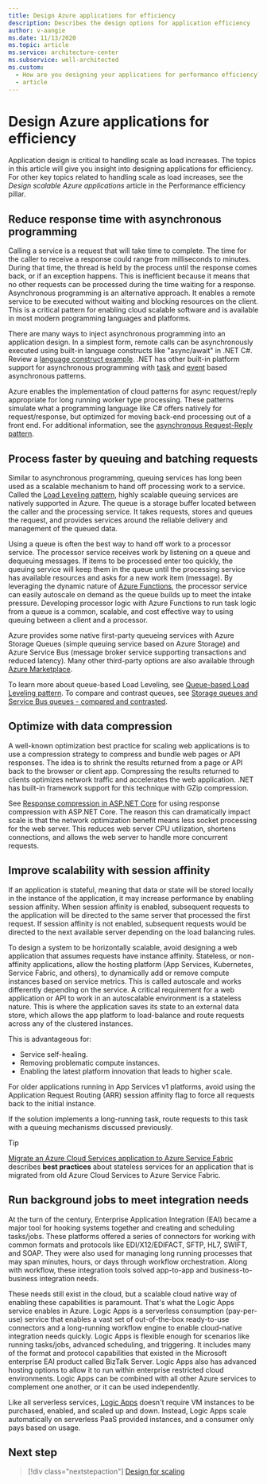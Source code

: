 ```yaml
---
title: Design Azure applications for efficiency
description: Describes the design options for application efficiency
author: v-aangie
ms.date: 11/13/2020
ms.topic: article
ms.service: architecture-center
ms.subservice: well-architected
ms.custom:
  - How are you designing your applications for performance efficiency?
  - article
---
```


# Design Azure applications for efficiency

Application design is critical to handling scale as load increases. The topics in this article will give you insight into designing applications for efficiency. For other key topics related to handling scale as load increases, see the *Design scalable Azure applications* article in the Performance efficiency pillar. <!--LINK to Design - design-apps article-->

## Reduce response time with asynchronous programming

Calling a service is a request that will take time to complete. The time for the caller to receive a response could range from milliseconds to minutes. During that time, the thread is held by the process until the response comes back, or if an exception happens. This is inefficient because it means that no other requests can be processed during the time waiting for a response. Asynchronous programming is an alternative approach. It enables a remote service to be executed without waiting and blocking resources on the client. This is a critical pattern for enabling cloud scalable software and is available in most modern programming languages and platforms.

There are many ways to inject asynchronous programming into an application design. In a simplest form, remote calls can be asynchronously executed using built-in language constructs like "async/await" in .NET C#. Review a [language construct example](https://docs.microsoft.com/dotnet/csharp/async). .NET has other built-in platform support for asynchronous programming with [task](https://docs.microsoft.com/dotnet/standard/asynchronous-programming-patterns/task-based-asynchronous-pattern-tap) and [event](https://docs.microsoft.com/dotnet/standard/asynchronous-programming-patterns/event-based-asynchronous-pattern-eap) based asynchronous patterns.

Azure enables the implementation of cloud patterns for async request/reply appropriate for long running worker type processing. These patterns simulate what a programming language like C# offers natively for request/response, but optimized for moving back-end processing out of a front end. For additional information, see the [asynchronous Request-Reply pattern](https://docs.microsoft.com/azure/architecture/patterns/async-request-reply).

## Process faster by queuing and batching requests

Similar to asynchronous programming, queuing services has long been used as a scalable mechanism to hand off processing work to a service. Called the [Load Leveling pattern](https://docs.microsoft.com/azure/architecture/patterns/queue-based-load-leveling), highly scalable queuing services are natively supported in Azure. The queue is a storage buffer located between the caller and the processing service. It takes requests, stores and queues the request, and provides services around the reliable delivery and management of the queued data.

Using a queue is often the best way to hand off work to a processor service. The processor service receives work by listening on a queue and dequeuing messages. If items to be processed enter too quickly, the queuing service will keep them in the queue until the processing service has available resources and asks for a new work item (message). By leveraging the dynamic nature of [Azure Functions](https://docs.microsoft.com/azure/azure-functions/functions-overview), the processor service can easily autoscale on demand as the queue builds up to meet the intake pressure. Developing processor logic with Azure Functions to run task logic from a queue is a common, scalable, and cost effective way to using queuing between a client and a processor.  

Azure provides some native first-party queueing services with Azure Storage Queues (simple queuing service based on Azure Storage) and Azure Service Bus (message broker service supporting transactions and reduced latency). Many other third-party options are also available through [Azure Marketplace](https://azuremarketplace.microsoft.com/marketplace).

To learn more about queue-based Load Leveling, see [Queue-based Load Leveling pattern](https://docs.microsoft.com/azure/architecture/patterns/queue-based-load-leveling). To compare and contrast queues, see [Storage queues and Service Bus queues - compared and contrasted](https://docs.microsoft.com/azure/service-bus-messaging/service-bus-azure-and-service-bus-queues-compared-contrasted).

## Optimize with data compression

A well-known optimization best practice for scaling web applications is to use a compression strategy to compress and bundle web pages or API responses. The idea is to shrink the results returned from a page or API back to the browser or client app. Compressing the results returned to clients optimizes network traffic and accelerates the web application. .NET has built-in framework support for this technique with GZip compression. 

See [Response compression in ASP.NET Core](https://docs.microsoft.com/aspnet/core/performance/response-compression?view=aspnetcore-3.1) for using response compression with ASP.NET Core. The reason this can dramatically impact scale is that the network optimization benefit means less socket processing for the web server. This reduces web server CPU utilization, shortens connections, and allows the web server to handle more concurrent requests.

## Improve scalability with session affinity

If an application is stateful, meaning that data or state will be stored locally in the instance of the application, it may increase performance by enabling session affinity. When session affinity is enabled, subsequent requests to the application will be directed to the same server that processed the first request. If session affinity is not enabled, subsequent requests would be directed to the next available server depending on the load balancing rules.

To design a system to be horizontally scalable, avoid designing a web application that assumes requests have instance affinity. Stateless, or non-affinity applications, allow the hosting platform (App Services, Kubernetes, Service Fabric, and others), to dynamically add or remove compute instances based on service metrics. This is called autoscale and works differently depending on the service. A critical requirement for a web application or API to work in an autoscalable environment is a stateless nature. This is where the application saves its state to an external data store, which allows the app platform to load-balance and route requests across any of the clustered instances.

This is advantageous for:

- Service self-healing.
- Removing problematic compute instances.
- Enabling the latest platform innovation that leads to higher scale.

For older applications running in App Services v1 platforms, avoid using the Application Request Routing (ARR) session affinity flag to force all requests back to the initial instance.

If the solution implements a long-running task, route requests to this task with a queuing mechanisms discussed previously.

> [!TIP]
> [Migrate an Azure Cloud Services application to Azure Service Fabric](https://docs.microsoft.com/azure/architecture/service-fabric/migrate-from-cloud-services) describes **best practices** about stateless services for an application that is migrated from old Azure Cloud Services to Azure Service Fabric.

## Run background jobs to meet integration needs

At the turn of the century, Enterprise Application Integration (EAI) became a major tool for hooking systems together and creating and scheduling tasks/jobs. These platforms offered a series of connectors for working with common formats and protocols like EDI/X12/EDIFACT, SFTP, HL7, SWIFT, and SOAP. They were also used for managing long running processes that may span minutes, hours, or days through workflow orchestration. Along with workflow, these integration tools solved app-to-app and business-to-business integration needs.

These needs still exist in the cloud, but a scalable cloud native way of enabling these capabilities is paramount. That's what the Logic Apps service enables in Azure. Logic Apps is a serverless consumption (pay-per-use) service that enables a vast set of out-of-the-box ready-to-use connectors and a long-running workflow engine to enable cloud-native integration needs quickly. Logic Apps is flexible enough for scenarios like running tasks/jobs, advanced scheduling, and triggering. It includes many of the format and protocol capabilities that existed in the Microsoft enterprise EAI product called BizTalk Server. Logic Apps also has advanced hosting options to allow it to run within enterprise restricted cloud environments. Logic Apps can be combined with all other Azure services to complement one another, or it can be used independently.

Like all serverless services, [Logic Apps](https://docs.microsoft.com/azure/logic-apps/logic-apps-overview) doesn't require VM instances to be purchased, enabled, and scaled up and down. Instead, Logic Apps scale automatically on serverless PaaS provided instances, and a consumer only pays based on usage.

## Next step

>[!div class="nextstepaction"]
>[Design for scaling]()